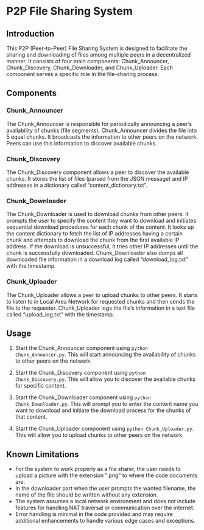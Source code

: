 
# P2P File Sharing System

## Introduction
This P2P (Peer-to-Peer) File Sharing System is designed to facilitate the sharing and downloading of files among multiple peers in a decentralized manner. It consists of four main components: Chunk_Announcer, Chunk_Discovery, Chunk_Downloader, and Chunk_Uploader. Each component serves a specific role in the file-sharing process.

## Components

### Chunk_Announcer
The Chunk_Announcer is responsible for periodically announcing a peer’s availability of chunks (file segments). Chunk_Announcer divides the file into 5 equal chunks. It broadcasts the information to other peers on the network. Peers can use this information to discover available chunks.

### Chunk_Discovery
The Chunk_Discovery component allows a peer to discover the available chunks. It stores the list of files (parsed from the JSON message) and IP addresses in a dictionary called “content_dictionary.txt”. 

### Chunk_Downloader
The Chunk_Downloader is used to download chunks from other peers. It prompts the user to specify the content they want to download and initiates sequential download procedures for each chunk of the content. It looks up the content dictionary to fetch the list of IP addresses having a certain chunk and attempts to download the chunk from the first available IP address. If the download is unsuccessful, it tries other IP addresses until the chunk is successfully downloaded. Chunk_Downloader also dumps all downloaded file information in a download log called “download_log.txt” with the timestamp.

### Chunk_Uploader
The Chunk_Uploader allows a peer to upload chunks to other peers. It starts to listen to in Local Area Network for requested chunks and then sends the file to the requester. Chunk_Uploader logs the file’s information in a text file called “upload_log.txt” with the timestamp.


## Usage
1. Start the Chunk_Announcer component using `python Chunk_Announcer.py`. This will start announcing the availability of chunks to other peers on the network.

2. Start the Chunk_Discovery component using `python Chunk_Discovery.py`. This will allow you to discover the available chunks for specific content.

3. Start the Chunk_Downloader component using `python Chunk_Downloader.py`. This will prompt you to enter the content name you want to download and initiate the download process for the chunks of that content.

4. Start the Chunk_Uploader component using `python Chunk_Uploader.py`. This will allow you to upload chunks to other peers on the network.

## Known Limitations
- For the system to work properly as a file sharer, the user needs to upload a picture with the extension ".png" to where the code documents are.
- In the downloader part when the user prompts the wanted filename, the name of the file should be written without any extension.
- The system assumes a local network environment and does not include features for handling NAT traversal or communication over the internet.
- Error handling is minimal in the code provided and may require additional enhancements to handle various edge cases and exceptions.


